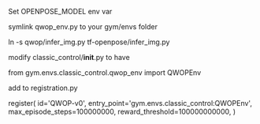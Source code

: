 
Set OPENPOSE_MODEL env var

symlink qwop_env.py to your gym/envs folder

ln -s qwop/infer_img.py tf-openpose/infer_img.py

modify classic_control/__init__.py to have

from gym.envs.classic_control.qwop_env import QWOPEnv

add to registration.py

register(
    id='QWOP-v0',
    entry_point='gym.envs.classic_control:QWOPEnv',
    max_episode_steps=100000000,
    reward_threshold=100000000000,
)